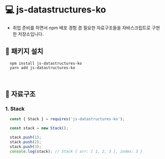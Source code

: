 # 💻 js-datastructures-ko
- 취업 준비를 하면서 npm 배포 경험 겸 필요한 자료구조들을 자바스크립트로 구현한 저장소입니다.

## 📃 패키지 설치
```
  npm install js-datastructures-ko
  yarn add js-datastructures-ko
```

<br />

## 📁 자료구조
### 1. Stack
```js
  const { Stack } = requires('js-datastructures-ko');

  const stack = new Stack();

  stack.push(1);
  stack.push(2);
  stack.push(3);
  console.log(stack); // Stack { arr: [ 1, 2, 3 ], index: 3 }
```

<br />